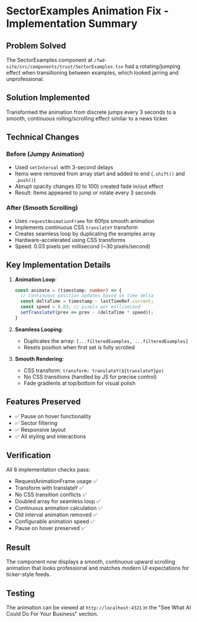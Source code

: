 # SectorExamples Animation Fix - Implementation Summary

## Problem Solved
The SectorExamples component at `/fwd-site/src/components/trust/SectorExamples.tsx` had a rotating/jumping effect when transitioning between examples, which looked jarring and unprofessional.

## Solution Implemented
Transformed the animation from discrete jumps every 3 seconds to a smooth, continuous rolling/scrolling effect similar to a news ticker.

## Technical Changes

### Before (Jumpy Animation)
- Used `setInterval` with 3-second delays
- Items were removed from array start and added to end (`.shift()` and `.push()`)
- Abrupt opacity changes (0 to 100) created fade in/out effect
- Result: Items appeared to jump or rotate every 3 seconds

### After (Smooth Scrolling)
- Uses `requestAnimationFrame` for 60fps smooth animation
- Implements continuous CSS `translateY` transform
- Creates seamless loop by duplicating the examples array
- Hardware-accelerated using CSS transforms
- Speed: 0.03 pixels per millisecond (~30 pixels/second)

## Key Implementation Details

1. **Animation Loop**: 
   ```typescript
   const animate = (timestamp: number) => {
     // Continuous position updates based on time delta
     const deltaTime = timestamp - lastTimeRef.current;
     const speed = 0.03; // pixels per millisecond
     setTranslateY(prev => prev - (deltaTime * speed));
   }
   ```

2. **Seamless Looping**: 
   - Duplicates the array: `[...filteredExamples, ...filteredExamples]`
   - Resets position when first set is fully scrolled

3. **Smooth Rendering**:
   - CSS transform: `transform: translateY(${translateY}px)`
   - No CSS transitions (handled by JS for precise control)
   - Fade gradients at top/bottom for visual polish

## Features Preserved
- ✅ Pause on hover functionality
- ✅ Sector filtering
- ✅ Responsive layout
- ✅ All styling and interactions

## Verification
All 8 implementation checks pass:
- RequestAnimationFrame usage ✅
- Transform with translateY ✅
- No CSS transition conflicts ✅
- Doubled array for seamless loop ✅
- Continuous animation calculation ✅
- Old interval animation removed ✅
- Configurable animation speed ✅
- Pause on hover preserved ✅

## Result
The component now displays a smooth, continuous upward scrolling animation that looks professional and matches modern UI expectations for ticker-style feeds.

## Testing
The animation can be viewed at `http://localhost:4321` in the "See What AI Could Do For Your Business" section.